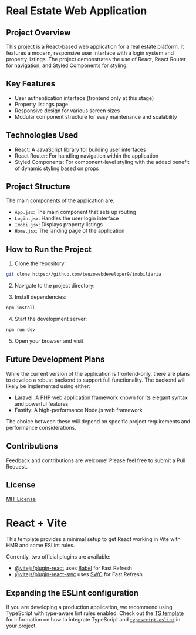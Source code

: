 # Real Estate Web Application

## Project Overview

This project is a React-based web application for a real estate platform. It features a modern, responsive user interface with a login system and property listings. The project demonstrates the use of React, React Router for navigation, and Styled Components for styling.

## Key Features

- User authentication interface (frontend only at this stage)
- Property listings page
- Responsive design for various screen sizes
- Modular component structure for easy maintenance and scalability

## Technologies Used

- React: A JavaScript library for building user interfaces
- React Router: For handling navigation within the application
- Styled Components: For component-level styling with the added benefit of dynamic styling based on props

## Project Structure

The main components of the application are:

- `App.jsx`: The main component that sets up routing
- `Login.jsx`: Handles the user login interface
- `Imobi.jsx`: Displays property listings
- `Home.jsx`: The landing page of the application

## How to Run the Project

1. Clone the repository:
  ```bash
  git clone https://github.com/teuzowebdeveloper9/imobiliaria
  ```
2. Navigate to the project directory:
   
3. Install dependencies:
  ```bash
  npm install
  ```
4. Start the development server:
  ```bash
  npm run dev
  ```
5. Open your browser and visit 

## Future Development Plans

While the current version of the application is frontend-only, there are plans to develop a robust backend to support full functionality. The backend will likely be implemented using either:

- Laravel: A PHP web application framework known for its elegant syntax and powerful features
- Fastify: A high-performance Node.js web framework

The choice between these will depend on specific project requirements and performance considerations.

## Contributions

Feedback and contributions are welcome! Please feel free to submit a Pull Request.

## License

[MIT License](LICENSE)

# React + Vite

This template provides a minimal setup to get React working in Vite with HMR and some ESLint rules.

Currently, two official plugins are available:

- [@vitejs/plugin-react](https://github.com/vitejs/vite-plugin-react/blob/main/packages/plugin-react) uses [Babel](https://babeljs.io/) for Fast Refresh
- [@vitejs/plugin-react-swc](https://github.com/vitejs/vite-plugin-react/blob/main/packages/plugin-react-swc) uses [SWC](https://swc.rs/) for Fast Refresh

## Expanding the ESLint configuration

If you are developing a production application, we recommend using TypeScript with type-aware lint rules enabled. Check out the [TS template](https://github.com/vitejs/vite/tree/main/packages/create-vite/template-react-ts) for information on how to integrate TypeScript and [`typescript-eslint`](https://typescript-eslint.io) in your project.
